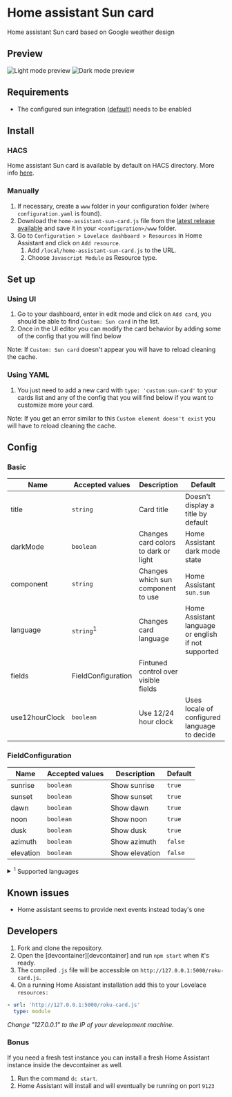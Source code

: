 # Home assistant Sun card

Home assistant Sun card based on Google weather design

## Preview

![Light mode preview](https://user-images.githubusercontent.com/6829526/118412152-54d93900-b690-11eb-8b2b-e87b4cbcca7f.png)
![Dark mode preview](https://user-images.githubusercontent.com/6829526/118412162-64f11880-b690-11eb-9bd7-b8c6c7d8efd8.png)

## Requirements

- The configured sun integration ([default](https://www.home-assistant.io/integrations/sun/)) needs to be enabled

## Install

### HACS

Home assistant Sun card is available by default on HACS directory.
More info [here](https://hacs.xyz/).

### Manually

1. If necessary, create a `www` folder in your configuration folder (where `configuration.yaml` is found).
1. Download the `home-assistant-sun-card.js` file from the [latest release available](https://github.com/AitorDB/home-assistant-sun-card/releases) and save it in your `<configuration>/www` folder.
1. Go to `Configuration > Lovelace dashboard > Resources` in Home Assistant and click on `Add resource`.
   1. Add `/local/home-assistant-sun-card.js` to the URL.
   1. Choose `Javascript Module` as Resource type.

## Set up

### Using UI

1. Go to your dashboard, enter in edit mode and click on `Add card`, you should be able to find `Custom: Sun card` in the list.
1. Once in the UI editor you can modify the card behavior by adding some of the config that you will find below

Note: If `Custom: Sun card` doesn't appear you will have to reload cleaning the cache.

### Using YAML

1. You just need to add a new card with `type: 'custom:sun-card'` to your cards list and any of the config that you will find below if you want to customize more your card.

Note: If you get an error similar to this `Custom element doesn't exist` you will have to reload cleaning the cache.

## Config


### Basic
| Name           | Accepted values      | Description                          | Default                                             |
| -------------- | -------------------- | ------------------------------------ | --------------------------------------------------- |
| title          | `string`             | Card title                           | Doesn't display a title by default                  |
| darkMode       | `boolean`            | Changes card colors to dark or light | Home Assistant dark mode state                      |
| component      | `string`             | Changes which sun component to use   | Home Assistant `sun.sun`                            |
| language       | `string`<sup>1</sup> | Changes card language                | Home Assistant language or english if not supported |
| fields         | FieldConfiguration   | Fintuned control over visible fields |                                                     |
| use12hourClock | `boolean`            | Use 12/24 hour clock                 | Uses locale of configured language to decide        |

### FieldConfiguration
| Name           | Accepted values | Description    | Default |
|----------------|-----------------|----------------|---------|
| sunrise        | `boolean`       | Show sunrise   | `true`  |
| sunset         | `boolean`       | Show sunset    | `true`  |
| dawn           | `boolean`       | Show dawn      | `true`  |
| noon           | `boolean`       | Show noon      | `true`  |
| dusk           | `boolean`       | Show dusk      | `true`  |
| azimuth        | `boolean`       | Show azimuth   | `false` |
| elevation      | `boolean`       | Show elevation | `false` |


<details>
<summary><sup>1</sup> Supported languages</summary>

- `cs` Czech
- `da` Danish
- `de` German
- `en` English
- `es` Spanish
- `et` Estonian
- `fi` Finnish
- `fr` French
- `he` Hebrew
- `hu` Hungarian
- `it` Italian
- `lt` Lithuanian
- `nb` Norwegian (Bokmål)
- `nl` Dutch
- `nn` Norwegian (Nynorsk)
- `pl` Polish
- `pt-BR` Portuguese (Brazil)
- `ru` Russian
- `sk` Slovak
- `sl` Slovenian
- `sv` Swedish

</details>

## Known issues

- Home assistant seems to provide next events instead today's one

## Developers

1. Fork and clone the repository.
2. Open the [devcontainer][devcontainer] and run `npm start` when it's ready.
3. The compiled `.js` file will be accessible on
   `http://127.0.0.1:5000/roku-card.js`.
4. On a running Home Assistant installation add this to your Lovelace
   `resources:`

```yaml
- url: 'http://127.0.0.1:5000/roku-card.js'
  type: module
```

_Change "127.0.0.1" to the IP of your development machine._

### Bonus

If you need a fresh test instance you can install a fresh Home Assistant instance inside the devcontainer as well.

1. Run the command `dc start`.
2. Home Assistant will install and will eventually be running on port `9123`